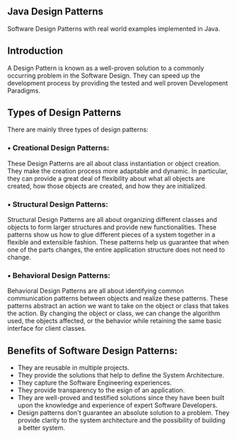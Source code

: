 ## Java Design Patterns
Software Design Patterns with real world examples implemented in Java.

## Introduction 
A Design Pattern is known as a well-proven solution to a commonly occurring problem in the Software Design. They can speed up the development process by providing the tested and well proven Development Paradigms.

## Types of Design Patterns

There are mainly three types of design patterns:

### •	Creational Design Patterns:

These Design Patterns are all about class instantiation or object creation. They make the creation process more adaptable and dynamic. In particular, they can provide a great deal of flexibility about what all objects are created, how those objects are created, and how they are initialized.

### •	Structural Design Patterns:

Structural Design Patterns are all about organizing different classes and objects to form larger structures and provide new functionalities. These patterns show us how to glue different pieces of a system together in a flexible and extensible fashion. These patterns help us guarantee that when one of the parts changes, the entire application structure does not need to change.

### •	Behavioral Design Patterns:

Behavioral Design Patterns are all about identifying common communication patterns between objects and realize these patterns. These patterns abstract an action we want to take on the object or class that takes the action. By changing the object or class, we can change the algorithm used, the objects affected, or the behavior while retaining the same basic interface for client classes.

## Benefits of Software Design Patterns:

* They are reusable in multiple projects.
* They provide the solutions that help to define the System Architecture.
* They capture the Software Engineering experiences.
* They provide transparency to the esign of an application.
* They are well-proved and testified solutions since they have been built upon the knowledge and experience of expert Software Developers.
* Design patterns don't guarantee an absolute solution to a problem. They provide clarity to the system architecture and the possibility of building a better system.
